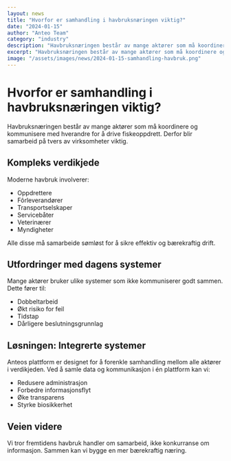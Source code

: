 ```yaml
---
layout: news
title: "Hvorfor er samhandling i havbruksnæringen viktig?"
date: "2024-01-15"
author: "Anteo Team"
category: "industry"
description: "Havbruksnæringen består av mange aktører som må koordinere og kommunisere effektivt"
excerpt: "Havbruksnæringen består av mange aktører som må koordinere og kommunisere med hverandre for å drive fiskeoppdrett."
image: "/assets/images/news/2024-01-15-samhandling-havbruk.png"
---
```

# Hvorfor er samhandling i havbruksnæringen viktig?

Havbruksnæringen består av mange aktører som må koordinere og kommunisere med hverandre for å drive fiskeoppdrett. Derfor blir samarbeid på tvers av virksomheter viktig.

## Kompleks verdikjede

Moderne havbruk involverer:
- Oppdrettere
- Fôrleverandører
- Transportselskaper
- Servicebåter
- Veterinærer
- Myndigheter

Alle disse må samarbeide sømløst for å sikre effektiv og bærekraftig drift.

## Utfordringer med dagens systemer

Mange aktører bruker ulike systemer som ikke kommuniserer godt sammen. Dette fører til:
- Dobbeltarbeid
- Økt risiko for feil
- Tidstap
- Dårligere beslutningsgrunnlag

## Løsningen: Integrerte systemer

Anteos plattform er designet for å forenkle samhandling mellom alle aktører i verdikjeden. Ved å samle data og kommunikasjon i én plattform kan vi:

- Redusere administrasjon
- Forbedre informasjonsflyt
- Øke transparens
- Styrke biosikkerhet

## Veien videre

Vi tror fremtidens havbruk handler om samarbeid, ikke konkurranse om informasjon. Sammen kan vi bygge en mer bærekraftig næring.
